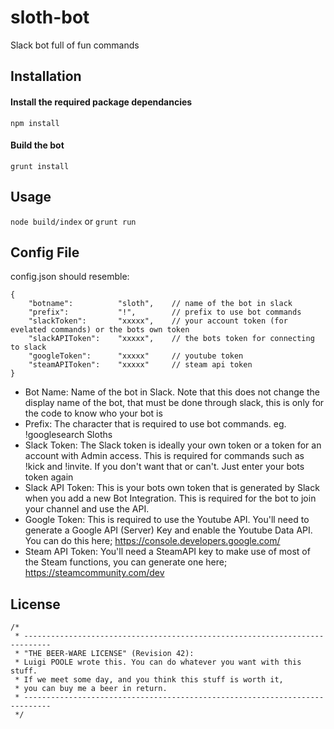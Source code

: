 # sloth-bot
Slack bot full of fun commands

## Installation
#### Install the required package dependancies
```npm install```
#### Build the bot
```grunt install```

## Usage
```node build/index``` or ```grunt run```

## Config File
config.json should resemble:
```
{
	"botname":			"sloth", 	// name of the bot in slack
	"prefix":			"!", 		// prefix to use bot commands
	"slackToken":		"xxxxx", 	// your account token (for evelated commands) or the bots own token
	"slackAPIToken":	"xxxxx",	// the bots token for connecting to slack
	"googleToken":		"xxxxx" 	// youtube token
	"steamAPIToken":	"xxxxx"		// steam api token
}

```
* Bot Name: Name of the bot in Slack. Note that this does not change the display name of the bot, that must be done through slack, this is only for the code to know who your bot is
* Prefix: The character that is required to use bot commands. eg. !googlesearch Sloths
* Slack Token: The Slack token is ideally your own token or a token for an account with Admin access. This is required for commands such as !kick and !invite. If you don't want that or can't. Just enter your bots token again
* Slack API Token: This is your bots own token that is generated by Slack when you add a new Bot Integration. This is required for the bot to join your channel and use the API.
* Google Token: This is required to use the Youtube API. You'll need to generate a Google API (Server) Key and enable the Youtube Data API. You can do this here; https://console.developers.google.com/
* Steam API Token: You'll need a SteamAPI key to make use of most of the Steam functions, you can generate one here; https://steamcommunity.com/dev


## License
```
/*
 * ----------------------------------------------------------------------------
 * "THE BEER-WARE LICENSE" (Revision 42):
 * Luigi POOLE wrote this. You can do whatever you want with this stuff.
 * If we meet some day, and you think this stuff is worth it,
 * you can buy me a beer in return.
 * ----------------------------------------------------------------------------
 */
 ```
